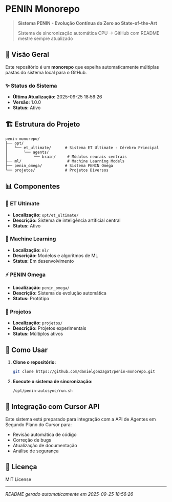 # PENIN Monorepo

> **Sistema PENIN - Evolução Contínua do Zero ao State-of-the-Art**
> 
> Sistema de sincronização automática CPU → GitHub com README mestre sempre atualizado

## 🚀 Visão Geral

Este repositório é um **monorepo** que espelha automaticamente múltiplas pastas do sistema local para o GitHub.

### ✨ Status do Sistema

- **Última Atualização:** 2025-09-25 18:56:26
- **Versão:** 1.0.0
- **Status:** Ativo

## 🏗️ Estrutura do Projeto

```
penin-monorepo/
├── opt/
│   └── et_ultimate/      # Sistema ET Ultimate - Cérebro Principal
│       └── agents/
│           └── brain/     # Módulos neurais centrais
├── ml/                    # Machine Learning Models
├── penin_omega/          # Sistema PENIN Omega
└── projetos/             # Projetos Diversos
```

## 📊 Componentes

### 🧠 ET Ultimate
- **Localização:** `opt/et_ultimate/`
- **Descrição:** Sistema de inteligência artificial central
- **Status:** Ativo

### 🤖 Machine Learning
- **Localização:** `ml/`
- **Descrição:** Modelos e algoritmos de ML
- **Status:** Em desenvolvimento

### ⚡ PENIN Omega
- **Localização:** `penin_omega/`
- **Descrição:** Sistema de evolução automática
- **Status:** Protótipo

### 🚀 Projetos
- **Localização:** `projetos/`
- **Descrição:** Projetos experimentais
- **Status:** Múltiplos ativos

## 🔄 Como Usar

1. **Clone o repositório:**
   ```bash
   git clone https://github.com/danielgonzagat/penin-monorepo.git
   ```

2. **Execute o sistema de sincronização:**
   ```bash
   /opt/penin-autosync/run.sh
   ```

## 🤖 Integração com Cursor API

Este sistema está preparado para integração com a API de Agentes em Segundo Plano do Cursor para:
- Revisão automática de código
- Correção de bugs
- Atualização de documentação
- Análise de segurança

## 📄 Licença

MIT License

---

*README gerado automaticamente em 2025-09-25 18:56:26*
